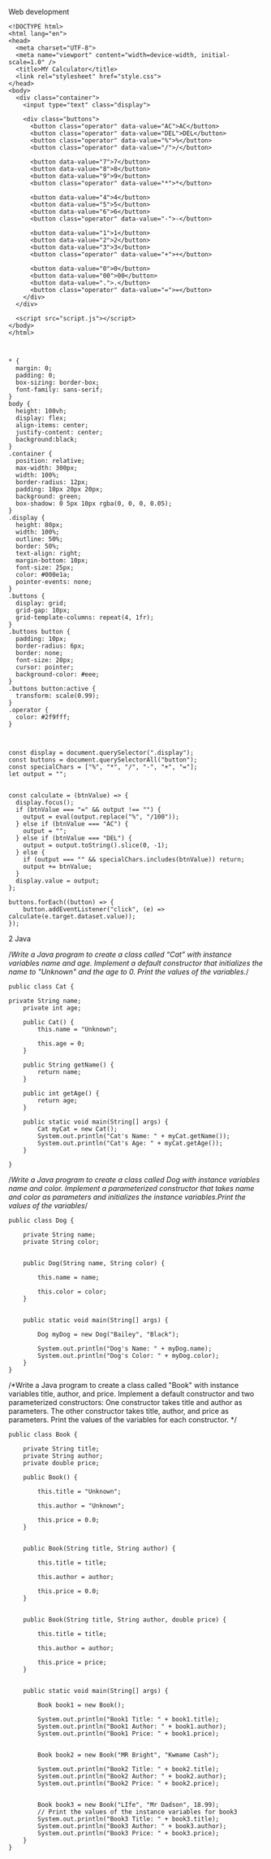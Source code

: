 Web development 

    <!DOCTYPE html>
    <html lang="en">
    <head>
      <meta charset="UTF-8">
      <meta name="viewport" content="width=device-width, initial-scale=1.0" />
      <title>MY Calculator</title>
      <link rel="stylesheet" href="style.css">
    </head>
    <body>
      <div class="container">
        <input type="text" class="display">
  
        <div class="buttons">
          <button class="operator" data-value="AC">AC</button>
          <button class="operator" data-value="DEL">DEL</button>
          <button class="operator" data-value="%">%</button>
          <button class="operator" data-value="/">/</button>
  
          <button data-value="7">7</button>
          <button data-value="8">8</button>
          <button data-value="9">9</button>
          <button class="operator" data-value="*">*</button>
  
          <button data-value="4">4</button>
          <button data-value="5">5</button>
          <button data-value="6">6</button>
          <button class="operator" data-value="-">-</button>
  
          <button data-value="1">1</button>
          <button data-value="2">2</button>
          <button data-value="3">3</button>
          <button class="operator" data-value="+">+</button>
  
          <button data-value="0">0</button>
          <button data-value="00">00</button>
          <button data-value=".">.</button>
          <button class="operator" data-value="=">=</button>
        </div>
      </div>
  
      <script src="script.js"></script>
    </body>
    </html>


    
    * {
      margin: 0;
      padding: 0;
      box-sizing: border-box;
      font-family: sans-serif;
    }
    body {
      height: 100vh;
      display: flex;
      align-items: center;
      justify-content: center;
      background:black;
    }
    .container {
      position: relative;
      max-width: 300px;
      width: 100%;
      border-radius: 12px;
      padding: 10px 20px 20px;
      background: green;
      box-shadow: 0 5px 10px rgba(0, 0, 0, 0.05);
    }
    .display {
      height: 80px;
      width: 100%;
      outline: 50%;
      border: 50%;
      text-align: right;
      margin-bottom: 10px;
      font-size: 25px;
      color: #000e1a;
      pointer-events: none;
    }
    .buttons {
      display: grid;
      grid-gap: 10px;
      grid-template-columns: repeat(4, 1fr);
    }
    .buttons button {
      padding: 10px;
      border-radius: 6px;
      border: none;
      font-size: 20px;
      cursor: pointer;
      background-color: #eee;
    }
    .buttons button:active {
      transform: scale(0.99);
    }
    .operator {
      color: #2f9fff;
    }


    
    const display = document.querySelector(".display");
    const buttons = document.querySelectorAll("button");
    const specialChars = ["%", "*", "/", "-", "+", "="];
    let output = "";
    
    
    const calculate = (btnValue) => {
      display.focus();
      if (btnValue === "=" && output !== "") {
        output = eval(output.replace("%", "/100"));
      } else if (btnValue === "AC") {
        output = "";
      } else if (btnValue === "DEL") {
        output = output.toString().slice(0, -1);
      } else {
        if (output === "" && specialChars.includes(btnValue)) return;
        output += btnValue;
      }
      display.value = output;
    };
    
    buttons.forEach((button) => {
        button.addEventListener("click", (e) => calculate(e.target.dataset.value));
    });



    
2 Java



/*Write a Java program to create a class called “Cat” with instance variables name and age.
Implement a default constructor that initializes the name to "Unknown" and the age to 0.
 Print the values of the variables.*/

    public class Cat {

    private String name;
        private int age;

        public Cat() {
            this.name = "Unknown";

            this.age = 0;
        }

        public String getName() {
            return name;
        }

        public int getAge() {
            return age;
        }

        public static void main(String[] args) {
            Cat myCat = new Cat();
            System.out.println("Cat's Name: " + myCat.getName());
            System.out.println("Cat's Age: " + myCat.getAge());
        }

    }



/*Write a Java program to create a class called Dog with instance variables name and color.
Implement a parameterized constructor that takes name and color as parameters and initializes
the instance variables.Print the values of the variables*/
        
    public class Dog {

        private String name;
        private String color;


        public Dog(String name, String color) {

            this.name = name;

            this.color = color;
        }


        public static void main(String[] args) {

            Dog myDog = new Dog("Bailey", "Black");

            System.out.println("Dog's Name: " + myDog.name);
            System.out.println("Dog's Color: " + myDog.color);
        }
    }


/*Write a Java program to create a class called "Book" with instance variables title, author, and price. Implement a default constructor and two parameterized constructors:
One constructor takes title and author as parameters.
The other constructor takes title, author, and price as parameters.
Print the values of the variables for each constructor.
 */


    public class Book {

        private String title;
        private String author;
        private double price;

        public Book() {

            this.title = "Unknown";

            this.author = "Unknown";

            this.price = 0.0;
        }


        public Book(String title, String author) {

            this.title = title;

            this.author = author;

            this.price = 0.0;
        }


        public Book(String title, String author, double price) {

            this.title = title;

            this.author = author;

            this.price = price;
        }


        public static void main(String[] args) {

            Book book1 = new Book();

            System.out.println("Book1 Title: " + book1.title);
            System.out.println("Book1 Author: " + book1.author);
            System.out.println("Book1 Price: " + book1.price);


            Book book2 = new Book("MR Bright", "Kwmame Cash");

            System.out.println("Book2 Title: " + book2.title);
            System.out.println("Book2 Author: " + book2.author);
            System.out.println("Book2 Price: " + book2.price);


            Book book3 = new Book("LIfe", "Mr Dadson", 18.99);
            // Print the values of the instance variables for book3
            System.out.println("Book3 Title: " + book3.title);
            System.out.println("Book3 Author: " + book3.author);
            System.out.println("Book3 Price: " + book3.price);
        }
    }



